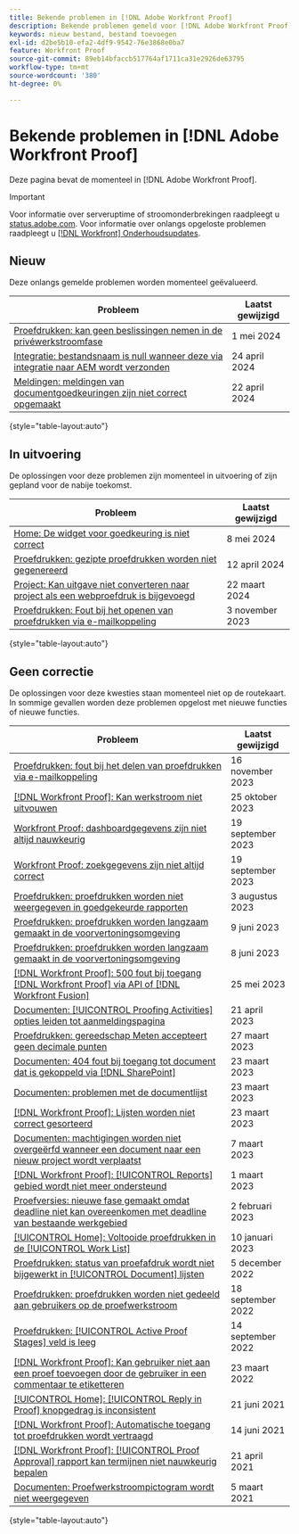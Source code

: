 ```yaml
---
title: Bekende problemen in [!DNL Adobe Workfront Proof]
description: Bekende problemen gemeld voor [!DNL Adobe Workfront Proof]
keywords: nieuw bestand, bestand toevoegen
exl-id: d2be5b10-efa2-4df9-9542-76e3868e0ba7
feature: Workfront Proof
source-git-commit: 89eb14bfaccb517764af1711ca31e2926de63795
workflow-type: tm+mt
source-wordcount: '380'
ht-degree: 0%

---
```


# Bekende problemen in [!DNL Adobe Workfront Proof]

Deze pagina bevat de momenteel in [!DNL Adobe Workfront Proof].

>[!IMPORTANT]
>
>Voor informatie over serveruptime of stroomonderbrekingen raadpleegt u [status.adobe.com](https://status.adobe.com). Voor informatie over onlangs opgeloste problemen raadpleegt u [[!DNL Workfront] Onderhoudsupdates](../maintenance/current-updates.md).

## Nieuw

Deze onlangs gemelde problemen worden momenteel geëvalueerd.

| **Probleem** | **Laatst gewijzigd** |
| -----------------------------------------------------------------| ----------------- |
| [Proefdrukken: kan geen beslissingen nemen in de privéwerkstroomfase](known-issues-workfront/wf-proofs-workflow-not-accepting-decisions-private-stage.md) | 1 mei 2024 |
| [Integratie: bestandsnaam is null wanneer deze via integratie naar AEM wordt verzonden](known-issues-workfront/wf-integrations-aem-filename-null.md) | 24 april 2024 |
| [Meldingen: meldingen van documentgoedkeuringen zijn niet correct opgemaakt](known-issues-workfront/wf-notifications-document-beta-emails-not-formatted.md) | 22 april 2024 |

{style="table-layout:auto"}

## In uitvoering

De oplossingen voor deze problemen zijn momenteel in uitvoering of zijn gepland voor de nabije toekomst.

| **Probleem** | **Laatst gewijzigd** |
| -----------------------------------------------------------------| ----------------- |
| [Home: De widget voor goedkeuring is niet correct](known-issues-workfront/wf-home-approvals-widget-not-up-to-date.md) | 8 mei 2024 |
| [Proefdrukken: gezipte proefdrukken worden niet gegenereerd](known-issues-workfront/wf-proofs-zipped-proofs-fail.md) | 12 april 2024 |
| [Project: Kan uitgave niet converteren naar project als een webproefdruk is bijgevoegd](known-issues-workfront/wf-project-conversion-fails-if-document-linked.md) | 22 maart 2024 |
| [Proefdrukken: Fout bij het openen van proefdrukken via e-mailkoppeling](known-issues-workfront/wf-proofs-breadcrumb-missing.md) | 3 november 2023 |

{style="table-layout:auto"}

## Geen correctie

De oplossingen voor deze kwesties staan momenteel niet op de routekaart. In sommige gevallen worden deze problemen opgelost met nieuwe functies of nieuwe functies.

| **Probleem** | **Laatst gewijzigd** |
| -----------------------------------------------------------------| ----------------- |
| [Proefdrukken: fout bij het delen van proefdrukken via e-mailkoppeling](known-issues-workfront/inactive/wf-proofs-error-when-sharing-proof-from-email.md) | 16 november 2023 |
| [[!DNL Workfront Proof]: Kan werkstroom niet uitvouwen](known-issues-workfront-proof/proof-cannot-view-workflow.md) | 25 oktober 2023 |
| [Workfront Proof: dashboardgegevens zijn niet altijd nauwkeurig](known-issues-workfront-proof/proof-dashboard-data-may-not-be-accurate.md) | 19 september 2023 |
| [Workfront Proof: zoekgegevens zijn niet altijd correct](known-issues-workfront-proof/proof-search-data-not-may-not-be-accurate.md) | 19 september 2023 |
| [Proefdrukken: proefdrukken worden niet weergegeven in goedgekeurde rapporten](known-issues-workfront/inactive/wf-proofs-not-showing-approved-in-report.md) | 3 augustus 2023 |
| [Proefdrukken: proefdrukken worden langzaam gemaakt in de voorvertoningsomgeving](known-issues-workfront-proof/proof-dependency-rules-multichoice.md) | 9 juni 2023 |
| [Proefdrukken: proefdrukken worden langzaam gemaakt in de voorvertoningsomgeving](known-issues-workfront/inactive/wf-proofs-in-preview-created-slowly.md) | 8 juni 2023 |
| [[!DNL Workfront Proof]: 500 fout bij toegang [!DNL Workfront Proof] via API of [!DNL Workfront Fusion]](known-issues-workfront-proof/proof-500-error-getallproofs.md) | 25 mei 2023 |
| [Documenten: [!UICONTROL Proofing Activities] opties leiden tot aanmeldingspagina](known-issues-workfront/inactive/wf-documents-taken-to-login-screen.md) | 21 april 2023 |
| [Proefdrukken: gereedschap Meten accepteert geen decimale punten](known-issues-workfront/inactive/wf-proofs-measure-not-not-accepting-decimals.md) | 27 maart 2023 |
| [Documenten: 404 fout bij toegang tot document dat is gekoppeld via [!DNL SharePoint]](known-issues-workfront/inactive/wf-documents-404-when-accessing-document-in-sharepoint.md) | 23 maart 2023 |
| [Documenten: problemen met de documentlijst](known-issues-workfront/inactive/wf-documents-list-missing-elements.md) | 23 maart 2023 |
| [[!DNL Workfront Proof]: Lijsten worden niet correct gesorteerd](known-issues-workfront-proof/proof-lists-not-sorted-correctly.md) | 23 maart 2023 |
| [Documenten: machtigingen worden niet overgeërfd wanneer een document naar een nieuw project wordt verplaatst](known-issues-workfront/inactive/wf-documents-permissions-not-interited-when-moved.md) | 7 maart 2023 |
| [[!DNL Workfront Proof]: [!UICONTROL Reports] gebied wordt niet meer ondersteund](known-issues-workfront-proof/proof-reports-analytics-not-working.md) | 1 maart 2023 |
| [Proefversies: nieuwe fase gemaakt omdat deadline niet kan overeenkomen met deadline van bestaande werkgebied](known-issues-workfront-proof/proof-new-stage-created.md) | 2 februari 2023 |
| [[!UICONTROL Home]: Voltooide proefdrukken in de [!UICONTROL Work List]](known-issues-workfront-proof/completed-proofs-stuck-in-the-work-list.md) | 10 januari 2023 |
| [Proefdrukken: status van proefafdruk wordt niet bijgewerkt in [!UICONTROL Document] lijsten](known-issues-workfront/inactive/wf-documents-status-not-updating-in-document-list.md) | 5 december 2022 |
| [Proefdrukken: proefdrukken worden niet gedeeld aan gebruikers op de proefwerkstroom](known-issues-workfront-proof/proof-user-in-stage-does-not-get-access.md) | 18 september 2022 |
| [Proefdrukken: [!UICONTROL Active Proof Stages] veld is leeg](known-issues-workfront/inactive/wf-documents-stages-do-not-populate-on-proof.md) | 14 september 2022 |
| [[!DNL Workfront Proof]: Kan gebruiker niet aan een proef toevoegen door de gebruiker in een commentaar te etiketteren](known-issues-workfront-proof/cannot-add-user-to-proof.md) | 23 maart 2022 |
| [[!UICONTROL Home]: [!UICONTROL Reply in Proof] knopgedrag is inconsistent](known-issues-workfront-proof/reply-in-proof-button-behavior-is-inconsistent.md) | 21 juni 2021 |
| [[!DNL Workfront Proof]: Automatische toegang tot proefdrukken wordt vertraagd](known-issues-workfront-proof/automatic-access-to-proofs-are-delayed.md) | 14 juni 2021 |
| [[!DNL Workfront Proof]: [!UICONTROL Proof Approval] rapport kan termijnen niet nauwkeurig bepalen](known-issues-workfront-proof/proof-approval-report-cant-accurately-determine-deadlines.md) | 21 april 2021 |
| [Documenten: Proefwerkstroompictogram wordt niet weergegeven](known-issues-workfront-proof/proof-workflow-icon-is-not-displaying.md) | 5 maart 2021 |

{style="table-layout:auto"}

